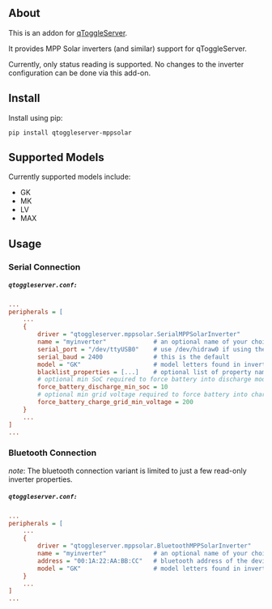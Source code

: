 ## About

This is an addon for [qToggleServer](https://github.com/qtoggle/qtoggleserver).

It provides MPP Solar inverters (and similar) support for qToggleServer.

Currently, only status reading is supported. No changes to the inverter configuration can be done via this add-on.


## Install

Install using pip:

    pip install qtoggleserver-mppsolar


## Supported Models

Currently supported models include:

 * GK
 * MK
 * LV
 * MAX


## Usage

### Serial Connection

##### `qtoggleserver.conf:`
``` ini
...
peripherals = [
    ...
    {
        driver = "qtoggleserver.mppsolar.SerialMPPSolarInverter"
        name = "myinverter"             # an optional name of your choice
        serial_port = "/dev/ttyUSB0"    # use /dev/hidraw0 if using the USB connection
        serial_baud = 2400              # this is the default
        model = "GK"                    # model letters found in inverter model (e.g. "GK" for "PIP 5048GK")
        blacklist_properties = [...]    # optional list of property names to be excluded
        # optional min SoC required to force battery into discharge mode (defaults to null, i.e. disabled)
        force_battery_discharge_min_soc = 10
        # optional min grid voltage required to force battery into charge mode (defaults to null, i.e. disabled)
        force_battery_charge_grid_min_voltage = 200 
    }
    ...
]
...
```

### Bluetooth Connection

*note*: The bluetooth connection variant is limited to just a few read-only inverter properties.

##### `qtoggleserver.conf:`
``` ini
...
peripherals = [
    ...
    {
        driver = "qtoggleserver.mppsolar.BluetoothMPPSolarInverter"
        name = "myinverter"             # an optional name of your choice
        address = "00:1A:22:AA:BB:CC"   # bluetooth address of the device
        model = "GK"                    # model letters found in inverter model (e.g. "GK" for "PIP 5048GK")
    }
    ...
]
...
```
